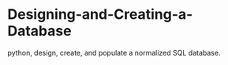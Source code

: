 # Designing-and-Creating-a-Database
python, design, create, and populate a normalized SQL database.
